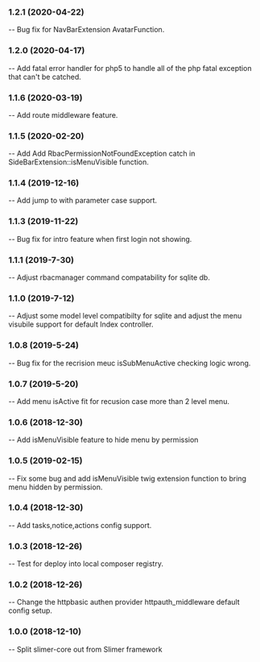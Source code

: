 ### 1.2.1 (2020-04-22)
  -- Bug fix for NavBarExtension AvatarFunction.
### 1.2.0 (2020-04-17)
  -- Add fatal error handler for php5 to handle all of the php fatal exception that can't be catched.
### 1.1.6 (2020-03-19)
  -- Add route middleware feature.
### 1.1.5 (2020-02-20)
  -- Add Add RbacPermissionNotFoundException catch in SideBarExtension::isMenuVisible function.
### 1.1.4 (2019-12-16)
  -- Add jump to with parameter case support.
### 1.1.3 (2019-11-22)
  -- Bug fix for intro feature when first login not showing.
### 1.1.1 (2019-7-30)
  -- Adjust rbacmanager command compatability for sqlite db.
### 1.1.0 (2019-7-12)
  -- Adjust some model level compatibilty for sqlite and adjust the menu visubile support for default Index controller.
### 1.0.8 (2019-5-24)
  -- Bug fix for the recrision meuc isSubMenuActive checking logic wrong.
### 1.0.7 (2019-5-20)
  -- Add menu isActive fit for recusion case more than 2 level menu.
### 1.0.6 (2018-12-30)
  -- Add isMenuVisible feature to hide menu by permission
### 1.0.5 (2019-02-15)
  -- Fix some bug and add isMenuVisible twig extension function to bring menu hidden by permission.
### 1.0.4 (2018-12-30)
  -- Add tasks,notice,actions config support.
### 1.0.3 (2018-12-26)
  -- Test for deploy into local composer registry.
### 1.0.2 (2018-12-26)
  -- Change the httpbasic authen provider httpauth_middleware default config setup.
### 1.0.0 (2018-12-10)
  -- Split slimer-core out from Slimer framework
